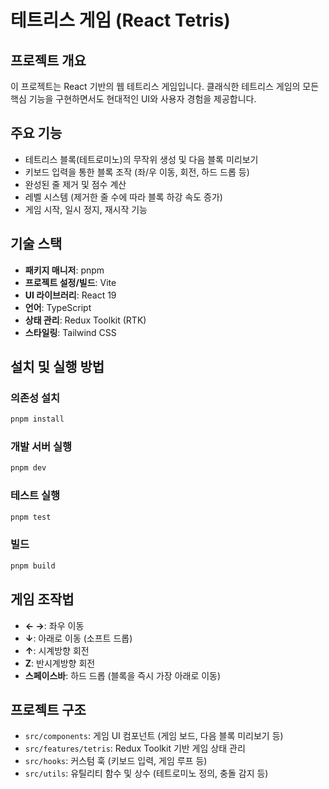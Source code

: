 # 테트리스 게임 (React Tetris)

## 프로젝트 개요

이 프로젝트는 React 기반의 웹 테트리스 게임입니다.
클래식한 테트리스 게임의 모든 핵심 기능을 구현하면서도 현대적인 UI와 사용자 경험을 제공합니다.

## 주요 기능

- 테트리스 블록(테트로미노)의 무작위 생성 및 다음 블록 미리보기
- 키보드 입력을 통한 블록 조작 (좌/우 이동, 회전, 하드 드롭 등)
- 완성된 줄 제거 및 점수 계산
- 레벨 시스템 (제거한 줄 수에 따라 블록 하강 속도 증가)
- 게임 시작, 일시 정지, 재시작 기능

## 기술 스택

- **패키지 매니저**: pnpm
- **프로젝트 설정/빌드**: Vite
- **UI 라이브러리**: React 19
- **언어**: TypeScript
- **상태 관리**: Redux Toolkit (RTK)
- **스타일링**: Tailwind CSS

## 설치 및 실행 방법

### 의존성 설치

```bash
pnpm install
```

### 개발 서버 실행

```bash
pnpm dev
```

### 테스트 실행

```bash
pnpm test
```

### 빌드

```bash
pnpm build
```

## 게임 조작법

- **← →**: 좌우 이동
- **↓**: 아래로 이동 (소프트 드롭)
- **↑**: 시계방향 회전
- **Z**: 반시계방향 회전
- **스페이스바**: 하드 드롭 (블록을 즉시 가장 아래로 이동)

## 프로젝트 구조

- `src/components`: 게임 UI 컴포넌트 (게임 보드, 다음 블록 미리보기 등)
- `src/features/tetris`: Redux Toolkit 기반 게임 상태 관리
- `src/hooks`: 커스텀 훅 (키보드 입력, 게임 루프 등)
- `src/utils`: 유틸리티 함수 및 상수 (테트로미노 정의, 충돌 감지 등)

